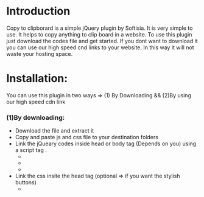 # Introduction
Copy to clipborard is a simple jQuery plugin by Softisia. It is very simple to use. It helps to copy anything to clip board in a website. To use this plugin just download the codes file and get started. If you dont want to download it you can use our high speed cnd links to your website. In this way it will not waste your hosting space.


# Installation:
You can use this plugin in two ways =>
(1) By Downloading && (2)By using our high speed cdn link


### (1)By downloading:
* Download the file and extract it
* Copy and paste js and css file to your destination folders
* Link the jQueary codes inside head or body tag (Depends on you) using a script tag .
  - <script src="<yourpath here>/jQuery.js"></script>
  - <script src="<yourpath here>/clipboard.min.js"></script>
  - <script src="<yourpath here>/copyMessage.js"></script>
* Link the css insite the head tag (optional => if you want the stylish buttons)
  - <link rel="stylesheet" href="<yourpath here>/cp_btn_style.css"/>
